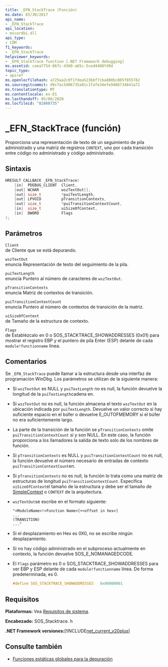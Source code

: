 ```yaml
---
title: _EFN_StackTrace (Función)
ms.date: 03/30/2017
api_name:
- _EFN_StackTrace
api_location:
- mscordbi.dll
api_type:
- COM
f1_keywords:
- _EFN_StackTrace
helpviewer_keywords:
- _EFN_StackTrace function [.NET Framework debugging]
ms.assetid: caea7754-867c-4360-a65c-5ced4408fd9d
topic_type:
- apiref
ms.openlocfilehash: a725aa2c0f1fdea523bbf7cba880bc805f855782
ms.sourcegitcommit: d9c7ac5d06735a01c1fafe34efe9486734841a72
ms.translationtype: MT
ms.contentlocale: es-ES
ms.lasthandoff: 05/06/2020
ms.locfileid: "82860735"
---
```

# <a name="_efn_stacktrace-function"></a>\_EFN\_StackTrace (función)
Proporciona una representación de texto de un seguimiento de pila administrado y una matriz de registros `CONTEXT`, uno por cada transición entre código no administrado y código administrado.  
  
## <a name="syntax"></a>Sintaxis  
  
```cpp  
HRESULT CALLBACK _EFN_StackTrace(  
    [in]  PDEBUG_CLIENT  Client,  
    [out] WCHAR          wszTextOut[],  
    [out] size_t         *puiTextLength,  
    [out] LPVOID         pTransitionContexts,  
    [out] size_t         *puiTransitionContextCount,  
    [in]  size_t         uiSizeOfContext,  
    [in]  DWORD          Flags  
);  
```  
  
## <a name="parameters"></a>Parámetros  
 `Client`  
 de Cliente que se está depurando.  
  
 `wszTextOut`  
 enuncia Representación de texto del seguimiento de la pila.  
  
 `puiTextLength`  
 enuncia Puntero al número de caracteres de `wszTextOut`.  
  
 `pTransitionContexts`  
 enuncia Matriz de contextos de transición.  
  
 `puiTransitionContextCount`  
 enuncia Puntero al número de contextos de transición de la matriz.  
  
 `uiSizeOfContext`  
 de Tamaño de la estructura de contexto.  
  
 `Flags`  
 de Establézcalo en 0 o SOS_STACKTRACE_SHOWADDRESSES (0x01) para mostrar el registro EBP y el puntero de pila Enter (ESP) delante de cada `module!functionname` línea.  
  
## <a name="remarks"></a>Comentarios  
 Se `_EFN_StackTrace` puede llamar a la estructura desde una interfaz de programación WinDbg. Los parámetros se utilizan de la siguiente manera:  
  
- Si `wszTextOut` es NULL y `puiTextLength` no es null, la función devuelve la longitud de la `puiTextLength`cadena en.  
  
- Si `wszTextOut` no es null, la función almacena el texto `wszTextOut` en la ubicación indicada por `puiTextLength`. Devuelve un valor correcto si hay suficiente espacio en el búfer o devuelve E_OUTOFMEMORY si el búfer no era suficientemente largo.  
  
- La parte de la transición de la función se `pTransitionContexts` omite `puiTransitionContextCount` si y son NULL. En este caso, la función proporciona a los llamadores la salida de texto solo de los nombres de función.  
  
- Si `pTransitionContexts` es NULL y `puiTransitionContextCount` no es null, la función devuelve el número necesario de entradas de contexto `puiTransitionContextCount`en.  
  
- Si `pTransitionContexts` no es null, la función lo trata como una matriz de estructuras de longitud `puiTransitionContextCount`. Especifica `uiSizeOfContext`el tamaño de la estructura y debe ser el tamaño de [SimpleContext](stacktrace-simplecontext-structure.md) o `CONTEXT` de la arquitectura.  
  
- `wszTextOut`se escribe en el formato siguiente:  
  
    ```output  
    "<ModuleName>!<Function Name>[+<offset in hex>]  
    ...  
    (TRANSITION)  
    ..."  
    ```  
  
- Si el desplazamiento en Hex es 0X0, no se escribe ningún desplazamiento.  
  
- Si no hay código administrado en el subproceso actualmente en contexto, la función devuelve SOS_E_NOMANAGEDCODE.  
  
- El `Flags` parámetro es 0 o SOS_STACKTRACE_SHOWADDRESSES para ver EBP y ESP delante de cada `module!functionname` línea. De forma predeterminada, es 0.  
  
    ```cpp  
    #define SOS_STACKTRACE_SHOWADDRESSES   0x00000001  
    ```  
  
## <a name="requirements"></a>Requisitos  
 **Plataformas:** Vea [Requisitos de sistema](../../get-started/system-requirements.md).  
  
 **Encabezado:** SOS_Stacktrace. h  
  
 **.NET Framework versiones:**[!INCLUDE[net_current_v20plus](../../../../includes/net-current-v20plus-md.md)]  
  
## <a name="see-also"></a>Consulte también

- [Funciones estáticas globales para la depuración](debugging-global-static-functions.md)
